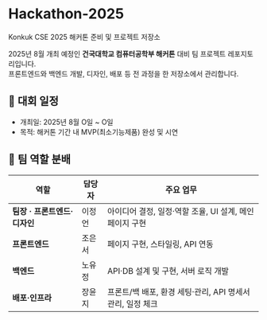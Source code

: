 # Hackathon-2025
Konkuk CSE 2025 해커톤 준비 및 프로젝트 저장소

2025년 8월 개최 예정인 **건국대학교 컴퓨터공학부 해커톤** 대비 팀 프로젝트 레포지토리입니다.  
프론트엔드와 백엔드 개발, 디자인, 배포 등 전 과정을 한 저장소에서 관리합니다.

## 📅 대회 일정
- 개최일: 2025년 8월 O일 ~ O일
- 목적: 해커톤 기간 내 MVP(최소기능제품) 완성 및 시연

## 👥 팀 역할 분배

| 역할 | 담당자 | 주요 업무 |
|------|--------|----------|
| **팀장 · 프론트엔드·디자인** | 이정언 | 아이디어 결정, 일정·역할 조율, UI 설계, 메인 페이지 구현 |
| **프론트엔드** | 조은서 | 페이지 구현, 스타일링, API 연동 |
| **백엔드** | 노유정 | API·DB 설계 및 구현, 서버 로직 개발 |
| **배포·인프라** | 장윤지 | 프론트/백 배포, 환경 세팅·관리, API 명세서 관리, 일정 체크 |
 
